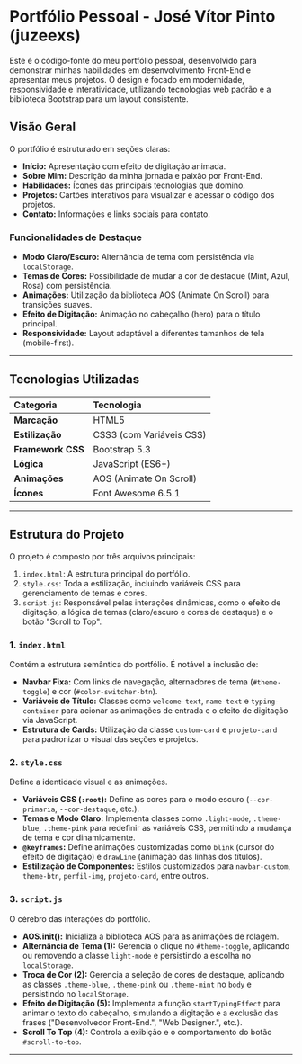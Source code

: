 # Portfólio Pessoal - José Vítor Pinto (juzeexs)

Este é o código-fonte do meu portfólio pessoal, desenvolvido para demonstrar minhas habilidades em desenvolvimento Front-End e apresentar meus projetos. O design é focado em modernidade, responsividade e interatividade, utilizando tecnologias web padrão e a biblioteca Bootstrap para um layout consistente.

## Visão Geral

O portfólio é estruturado em seções claras:
* **Início:** Apresentação com efeito de digitação animada.
* **Sobre Mim:** Descrição da minha jornada e paixão por Front-End.
* **Habilidades:** Ícones das principais tecnologias que domino.
* **Projetos:** Cartões interativos para visualizar e acessar o código dos projetos.
* **Contato:** Informações e links sociais para contato.

### Funcionalidades de Destaque
* **Modo Claro/Escuro:** Alternância de tema com persistência via `localStorage`.
* **Temas de Cores:** Possibilidade de mudar a cor de destaque (Mint, Azul, Rosa) com persistência.
* **Animações:** Utilização da biblioteca AOS (Animate On Scroll) para transições suaves.
* **Efeito de Digitação:** Animação no cabeçalho (hero) para o título principal.
* **Responsividade:** Layout adaptável a diferentes tamanhos de tela (mobile-first).

---

## Tecnologias Utilizadas

| Categoria | Tecnologia |
| :--- | :--- |
| **Marcação** | HTML5 |
| **Estilização** | CSS3 (com Variáveis CSS) |
| **Framework CSS** | Bootstrap 5.3 |
| **Lógica** | JavaScript (ES6+) |
| **Animações** | AOS (Animate On Scroll) |
| **Ícones** | Font Awesome 6.5.1 |

---

## Estrutura do Projeto

O projeto é composto por três arquivos principais:

1.  `index.html`: A estrutura principal do portfólio.
2.  `style.css`: Toda a estilização, incluindo variáveis CSS para gerenciamento de temas e cores.
3.  `script.js`: Responsável pelas interações dinâmicas, como o efeito de digitação, a lógica de temas (claro/escuro e cores de destaque) e o botão "Scroll to Top".

### 1. `index.html`

Contém a estrutura semântica do portfólio. É notável a inclusão de:
* **Navbar Fixa:** Com links de navegação, alternadores de tema (`#theme-toggle`) e cor (`#color-switcher-btn`).
* **Variáveis de Título:** Classes como `welcome-text`, `name-text` e `typing-container` para acionar as animações de entrada e o efeito de digitação via JavaScript.
* **Estrutura de Cards:** Utilização da classe `custom-card` e `projeto-card` para padronizar o visual das seções e projetos.

### 2. `style.css`

Define a identidade visual e as animações.
* **Variáveis CSS (`:root`):** Define as cores para o modo escuro (`--cor-primaria`, `--cor-destaque`, etc.).
* **Temas e Modo Claro:** Implementa classes como `.light-mode`, `.theme-blue`, `.theme-pink` para redefinir as variáveis CSS, permitindo a mudança de tema e cor dinamicamente.
* **`@keyframes`:** Define animações customizadas como `blink` (cursor do efeito de digitação) e `drawLine` (animação das linhas dos títulos).
* **Estilização de Componentes:** Estilos customizados para `navbar-custom`, `theme-btn`, `perfil-img`, `projeto-card`, entre outros.

### 3. `script.js`

O cérebro das interações do portfólio.
* **AOS.init():** Inicializa a biblioteca AOS para as animações de rolagem.
* **Alternância de Tema (1):** Gerencia o clique no `#theme-toggle`, aplicando ou removendo a classe `light-mode` e persistindo a escolha no `localStorage`.
* **Troca de Cor (2):** Gerencia a seleção de cores de destaque, aplicando as classes `.theme-blue`, `.theme-pink` ou `.theme-mint` no `body` e persistindo no `localStorage`.
* **Efeito de Digitação (5):** Implementa a função `startTypingEffect` para animar o texto do cabeçalho, simulando a digitação e a exclusão das frases ("Desenvolvedor Front-End.", "Web Designer.", etc.).
* **Scroll To Top (4):** Controla a exibição e o comportamento do botão `#scroll-to-top`.

---
